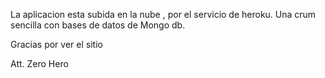 La aplicacion esta subida en la nube , por  el servicio de heroku. Una  crum sencilla con bases de datos de Mongo db.

Gracias por ver el sitio

Att.
Zero Hero



